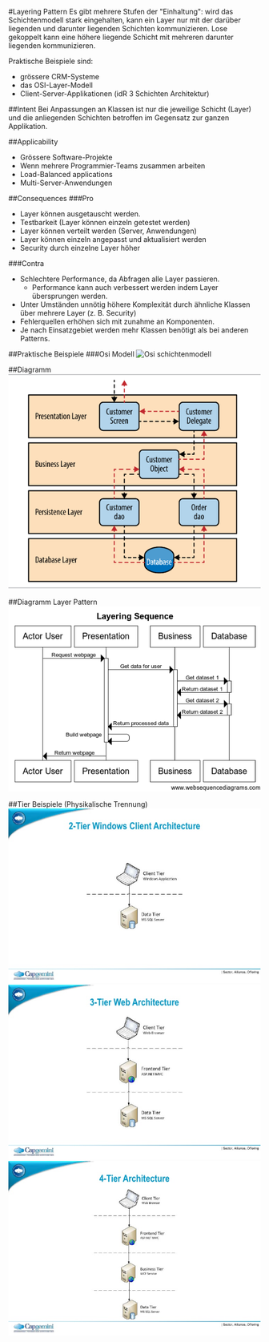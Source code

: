 #Layering Pattern
Es gibt mehrere Stufen der "Einhaltung": wird das Schichtenmodell stark eingehalten, kann ein Layer nur mit der darüber liegenden und darunter liegenden Schichten kommunizieren. Lose gekoppelt kann eine höhere liegende Schicht mit mehreren darunter liegenden kommunizieren. 

Praktische Beispiele sind:
* grössere CRM-Systeme
* das OSI-Layer-Modell
* Client-Server-Applikationen (idR 3 Schichten Architektur)

##Intent
Bei Anpassungen an Klassen ist nur die jeweilige Schicht (Layer) und die anliegenden Schichten betroffen im Gegensatz zur ganzen Applikation.

##Applicability
* Grössere Software-Projekte
* Wenn mehrere Programmier-Teams zusammen arbeiten
* Load-Balanced applications 
* Multi-Server-Anwendungen

##Consequences
###Pro
* Layer können ausgetauscht werden.
* Testbarkeit (Layer können einzeln getestet werden)
* Layer können verteilt werden (Server, Anwendungen)
* Layer können einzeln angepasst und aktualisiert werden
* Security durch einzelne Layer höher 

###Contra
* Schlechtere Performance, da Abfragen alle Layer passieren.
  * Performance kann auch verbessert werden indem Layer übersprungen werden.
* Unter Umständen unnötig höhere Komplexität durch ähnliche Klassen über mehrere Layer (z. B. Security)
* Fehlerquellen erhöhen sich mit zunahme an Komponenten.
* Je nach Einsatzgebiet werden mehr Klassen benötigt als bei anderen Patterns.


##Praktische Beispiele
###Osi Modell
![Osi schichtenmodell](http://edugeeks.in/wp-content/uploads/2013/10/osi-model-.gif)

##Diagramm
![schichten diagramm](diagramm_schichten.PNG)

##Diagramm Layer Pattern
![Diagramm Layer Pattern](diagramm_layer_pattern.png)

##Tier Beispiele (Physikalische Trennung)
![2-Tier Beispiel](2-tier.jpg)
![3-Tier Beispiel](3-tier.jpg)
![4-Tier Beispiel](4-tier.jpg)

